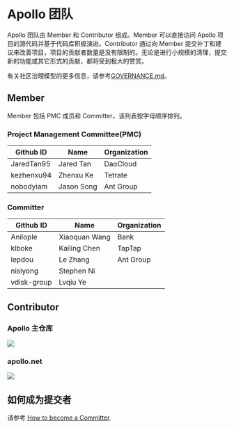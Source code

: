 # Apollo 团队

Apollo 团队由 Member 和 Contributor 组成。Member 可以直接访问 Apollo 项目的源代码并基于代码库积极演进。Contributor 通过向 Member 提交补丁和建议来改善项目，项目的贡献者数量是没有限制的。无论是进行小规模的清理，提交新的功能或其它形式的贡献，都将受到极大的赞赏。

有关社区治理模型的更多信息，请参考[GOVERNANCE.md](https://github.com/ctripcorp/apollo/blob/master/GOVERNANCE.md)。

## Member

Member 包括 PMC 成员和 Committer，该列表按字母顺序排列。

### Project Management Committee(PMC)

| Github ID  | Name       | Organization |
| ---------- | ---------- | ------------ |
| JaredTan95 | Jared Tan  | DaoCloud     |
| kezhenxu94 | Zhenxu Ke  | Tetrate      |
| nobodyiam  | Jason Song | Ant Group    |

### Committer
| Github ID   | Name          | Organization |
| ----------- | ------------- | ------------ |
| Anilople    | Xiaoquan Wang | Bank         |
| klboke      | Kailing Chen  | TapTap       |
| lepdou      | Le Zhang      | Ant Group    |
| nisiyong    | Stephen Ni    |              |
| vdisk-group | Lvqiu Ye      |              |

## Contributor

### Apollo 主仓库

<a href="https://github.com/ctripcorp/apollo/graphs/contributors"><img src="https://opencollective.com/apollo/contributors.svg?width=880&button=false" /></a>

### apollo.net

<a href="https://github.com/ctripcorp/apollo.net/graphs/contributors"><img src="https://opencollective.com/apollonet/contributors.svg?width=880&button=false" /></a>

## **如何成为提交者**

请参考 [How to become a Committer](https://github.com/ctripcorp/apollo/blob/master/GOVERNANCE.md#how-to-become-a-committer).
